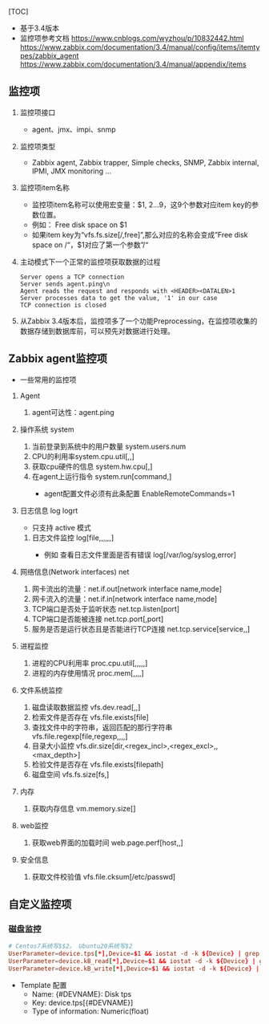 [TOC]

- 基于3.4版本
- 监控项参考文档
    https://www.cnblogs.com/wyzhou/p/10832442.html
    https://www.zabbix.com/documentation/3.4/manual/config/items/itemtypes/zabbix_agent
    https://www.zabbix.com/documentation/3.4/manual/appendix/items

## 监控项
1. 监控项接口
    - agent、jmx、impi、snmp

2. 监控项类型
    - Zabbix agent, Zabbix trapper, Simple checks, SNMP, Zabbix internal, IPMI, JMX monitoring ...

3. 监控项item名称
    - 监控项item名称可以使用宏变量：$1, $2…$9，这9个参数对应item key的参数位置。
    - 例如： Free disk space on $1
    - 如果item key为“vfs.fs.size[/,free]”,那么对应的名称会变成”Free disk space on /“，$1对应了第一个参数”/“

4. 主动模式下一个正常的监控项获取数据的过程
    ```
    Server opens a TCP connection
    Server sends agent.ping\n
    Agent reads the request and responds with <HEADER><DATALEN>1
    Server processes data to get the value, '1' in our case
    TCP connection is closed
    ```

5. 从Zabbix 3.4版本后，监控项多了一个功能Preprocessing，在监控项收集的数据存储到数据库前，可以预先对数据进行处理。

## Zabbix agent监控项
- 一些常用的监控项
  
1. Agent
    1. agent可达性：agent.ping 
2. 操作系统 system
    1. 当前登录到系统中的用户数量 system.users.num
    2. CPU的利用率system.cpu.util[<cpu>,<type>,<mode>]
    3. 获取cpu硬件的信息 system.hw.cpu[<cpu>,<info>] 
    4. 在agent上运行指令 system.run[command,<mode>] 
        - agent配置文件必须有此条配置 EnableRemoteCommands=1
3. 日志信息 log  logrt  
    - 只支持 active 模式
    1. 日志文件监控 log[file,<regexp>,<encoding>,<maxlines>,<mode>,<output>,<maxdelay>] 
        - 例如 查看日志文件里面是否有错误 log[/var/log/syslog,error]
4. 网络信息(Network interfaces) net
    1. 网卡流出的流量：net.if.out[network interface name,mode]
    2. 网卡流入的流量：net.if.in[network interface name,mode]
    3. TCP端口是否处于监听状态 net.tcp.listen[port]
    4. TCP端口是否能被连接 net.tcp.port[<ip>,port] 
    5. 服务是否是运行状态且是否能进行TCP连接 net.tcp.service[service,<ip>,<port>] 
5. 进程监控
    1. 进程的CPU利用率 proc.cpu.util[<name>,<user>,<type>,<cmdline>,<mode>,<zone>] 
    2. 进程的内存使用情况 proc.mem[<name>,<user>,<mode>,<cmdline>,<memtype>] 

6. 文件系统监控
    1. 磁盘读取数据监控 vfs.dev.read[<device>,<type>,<mode>] 
    2. 检索文件是否存在 vfs.file.exists[file]
    3. 查找文件中的字符串，返回匹配的那行字符串 vfs.file.regexp[file,regexp,<encoding>,<start line>,<end line>,<output>]
    4. 目录大小监控 vfs.dir.size[dir,<regex_incl>,<regex_excl>,<mode>,<max_depth>]
    5. 检验文件是否存在 vfs.file.exists[filepath]
    6. 磁盘空间 vfs.fs.size[fs,<mode>]

7. 内存
    1. 获取内存信息 vm.memory.size[<mode>] 

8. web监控
    1. 获取web界面的加载时间    web.page.perf[host,<path>,<port>] 
9. 安全信息
    1. 获取文件校验值 vfs.file.cksum[/etc/passwd]

## 自定义监控项
### 磁盘监控
```conf
# Centos7系统写$$2。 Ubuntu20系统写$2
UserParameter=device.tps[*],Device=$1 && iostat -d -k ${Device} | grep "${Device} "  | awk '{printf("%f",$$2)}'
UserParameter=device.kB_read[*],Device=$1 && iostat -d -k ${Device} | grep "${Device} "  | awk '{printf("%f",$$3)}'
UserParameter=device.kB_write[*],Device=$1 && iostat -d -k ${Device} | grep "${Device} "  | awk '{printf("%f",$$4)}'
```
- Template 配置
    - Name: {#DEVNAME}: Disk tps
    - Key: device.tps[{#DEVNAME}]
    - Type of information: Numeric(float)
